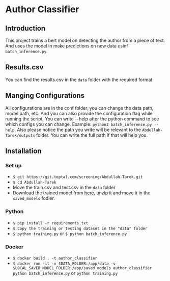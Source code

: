 # Author Classifier
## Introduction
This project trains a bert model on detecting the author from a piece of text. And uses the model in make predictions on new data usinf `batch_inference.py`.

## Results.csv
You can find the results.csv in the `data` folder with the required format

## Manging Configurations
All configurations are in the conf folder, you can change the data path, model path, etc. And you can also provide the configuration flag while running the script. You can write --help after the python command to see which configs you can change. Example: `python3 batch_inference.py --help`. Also please notice the path you write will be relevant to the `Abdullah-Tarek/outputs` folder. You can write the full path if that will help you.

## Installation
### Set up
- `$ git https://git.toptal.com/screening/Abdullah-Tarek.git`
- `$ cd Abdullah-Tarek`
- Move the train.csv and test.csv in the `data` folder
- Download the trained model from [here](https://drive.google.com/file/d/1__ibAePcdGJUBRo84qFWXpep_rpQd738/view?usp=sharing), unzip it and move it in the `saved_models` fodler.

### Python
- `$ pip install -r requirements.txt`
- `$ Copy the training or testing dataset in the "data" folder `
- `$ python training.py` or `$ python batch_inference.py`

### Docker
- `$ docker build . -t author_classifier`
- `$ docker run -it -v $DATA_FOLDER:/app/data -v $LOCAL_SAVED_MODEL_FOLDER:/app/saved_models author_classifier python batch_inference.py` or `python training.py`